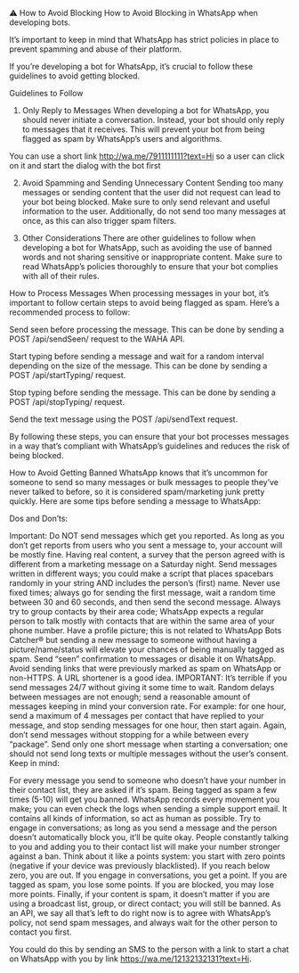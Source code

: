 ⚠️ How to Avoid Blocking
How to Avoid Blocking in WhatsApp when developing bots.

It’s important to keep in mind that WhatsApp has strict policies in place to prevent spamming and abuse of their platform.

If you’re developing a bot for WhatsApp, it’s crucial to follow these guidelines to avoid getting blocked.

Guidelines to Follow
1. Only Reply to Messages
When developing a bot for WhatsApp, you should never initiate a conversation. Instead, your bot should only reply to messages that it receives. This will prevent your bot from being flagged as spam by WhatsApp’s users and algorithms.

You can use a short link http://wa.me/7911111111?text=Hi so a user can click on it and start the dialog with the bot first

2. Avoid Spamming and Sending Unnecessary Content
Sending too many messages or sending content that the user did not request can lead to your bot being blocked. Make sure to only send relevant and useful information to the user. Additionally, do not send too many messages at once, as this can also trigger spam filters.

3. Other Considerations
There are other guidelines to follow when developing a bot for WhatsApp, such as avoiding the use of banned words and not sharing sensitive or inappropriate content. Make sure to read WhatsApp’s policies thoroughly to ensure that your bot complies with all of their rules.

How to Process Messages
When processing messages in your bot, it’s important to follow certain steps to avoid being flagged as spam. Here’s a recommended process to follow:

Send seen before processing the message. This can be done by sending a POST /api/sendSeen/ request to the WAHA API.

Start typing before sending a message and wait for a random interval depending on the size of the message. This can be done by sending a POST /api/startTyping/ request.

Stop typing before sending the message. This can be done by sending a POST /api/stopTyping/ request.

Send the text message using the POST /api/sendText request.

By following these steps, you can ensure that your bot processes messages in a way that’s compliant with WhatsApp’s guidelines and reduces the risk of being blocked.

How to Avoid Getting Banned
WhatsApp knows that it’s uncommon for someone to send so many messages or bulk messages to people they’ve never talked to before, so it is considered spam/marketing junk pretty quickly. Here are some tips before sending a message to WhatsApp:

Dos and Don’ts:

Important: Do NOT send messages which get you reported. As long as you don’t get reports from users who you sent a message to, your account will be mostly fine.
Having real content, a survey that the person agreed with is different from a marketing message on a Saturday night.
Send messages written in different ways; you could make a script that places spacebars randomly in your string AND includes the person’s (first) name.
Never use fixed times; always go for sending the first message, wait a random time between 30 and 60 seconds, and then send the second message.
Always try to group contacts by their area code; WhatsApp expects a regular person to talk mostly with contacts that are within the same area of your phone number.
Have a profile picture; this is not related to WhatsApp Bots Catcher® but sending a new message to someone without having a picture/name/status will elevate your chances of being manually tagged as spam.
Send “seen” confirmation to messages or disable it on WhatsApp.
Avoid sending links that were previously marked as spam on WhatsApp or non-HTTPS. A URL shortener is a good idea.
IMPORTANT: It’s terrible if you send messages 24/7 without giving it some time to wait. Random delays between messages are not enough; send a reasonable amount of messages keeping in mind your conversion rate. For example: for one hour, send a maximum of 4 messages per contact that have replied to your message, and stop sending messages for one hour, then start again. Again, don’t send messages without stopping for a while between every “package”.
Send only one short message when starting a conversation; one should not send long texts or multiple messages without the user’s consent.
Keep in mind:

For every message you send to someone who doesn’t have your number in their contact list, they are asked if it’s spam. Being tagged as spam a few times (5-10) will get you banned.
WhatsApp records every movement you make; you can even check the logs when sending a simple support email. It contains all kinds of information, so act as human as possible.
Try to engage in conversations; as long as you send a message and the person doesn’t automatically block you, it’ll be quite okay. People constantly talking to you and adding you to their contact list will make your number stronger against a ban.
Think about it like a points system: you start with zero points (negative if your device was previously blacklisted). If you reach below zero, you are out. If you engage in conversations, you get a point. If you are tagged as spam, you lose some points. If you are blocked, you may lose more points.
Finally, if your content is spam, it doesn’t matter if you are using a broadcast list, group, or direct contact; you will still be banned.
As an API, we say all that’s left to do right now is to agree with WhatsApp’s policy, not send spam messages, and always wait for the other person to contact you first.

You could do this by sending an SMS to the person with a link to start a chat on WhatsApp with you by link https://wa.me/12132132131?text=Hi.